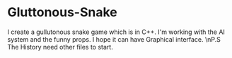 # Gluttonous-Snake
I create a gullutonous snake game which is in C++.
I'm working with the AI system and the funny props.
I hope it can have Graphical interface.
\nP.S The History need other files to start.
